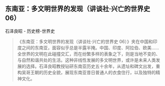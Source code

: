 ## 东南亚：多文明世界的发现（讲谈社·兴亡的世界史 06）

石泽良昭  -  历史榜-世界史

> 《东南亚：多文明世界的发现（讲谈社·兴亡的世界史 06）》夹在中国和印度之间的东南亚，面容似乎总是半露半掩。中国、印度、阿拉伯、欧美……全世界的文明在此碰撞交汇，而在纷繁多样的表象之下，则是当地不变的、与自然和谐共处的生活。这种非线性发展的多文明世界，或许是未来人类发展的选择。石泽良昭教授钻研东南亚历史五十余年，从遗址和碑文出发，重构吴哥王朝的历史全貌，展现东南亚昔日普通人的衣食住行，以及独特的精神文化。
